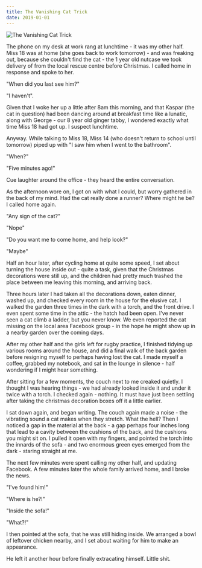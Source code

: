 ```yaml
---
title: The Vanishing Cat Trick
date: 2019-01-01
---
```


![The Vanishing Cat Trick](https://source.unsplash.com/X6cChncECA8/1600x900)

The phone on my desk at work rang at lunchtime - it was my other half. Miss 18 was at home (she goes back to work tomorrow) - and was freaking out, because she couldn't find the cat - the 1 year old nutcase we took delivery of from the local rescue centre before Christmas. I called home in response and spoke to her.

"When did you last see him?"

"I haven't".

Given that I woke her up a little after 8am this morning, and that Kaspar (the cat in question) had been dancing around at breakfast time like a lunatic, along with George - our 8 year old ginger tabby, I wondered exactly what time Miss 18 had got up. I suspect lunchtime.

Anyway. While talking to Miss 18, Miss 14 (who doesn't return to school until tomorrow) piped up with "I saw him when I went to the bathroom".

"When?"

"Five minutes ago!"

Cue laughter around the office - they heard the entire conversation.

As the afternoon wore on, I got on with what I could, but worry gathered in the back of my mind. Had the cat really done a runner? Where might he be? I called home again.

"Any sign of the cat?"

"Nope"

"Do you want me to come home, and help look?"

"Maybe"

Half an hour later, after cycling home at quite some speed, I set about turning the house inside out - quite a task, given that the Christmas decorations were still up, and the children had pretty much trashed the place between me leaving this morning, and arriving back.

Three hours later I had taken all the decorations down, eaten dinner, washed up, and checked every room in the house for the elusive cat. I walked the garden three times in the dark with a torch, and the front drive. I even spent some time in the attic - the hatch had been open. I've never seen a cat climb a ladder, but you never know. We even reported the cat missing on the local area Facebook group - in the hope he might show up in a nearby garden over the coming days.

After my other half and the girls left for rugby practice, I finished tidying up various rooms around the house, and did a final walk of the back garden before resigning myself to perhaps having lost the cat. I made myself a coffee, grabbed my notebook, and sat in the lounge in silence - half wondering if I might hear something.

After sitting for a few moments, the couch next to me creaked quietly. I thought I was hearing things - we had already looked inside it and under it twice with a torch. I checked again - nothing. It must have just been settling after taking the christmas decoration boxes off it a little earlier.

I sat down again, and began writing. The couch again made a noise - the vibrating sound a cat makes when they stretch. What the hell? Then I noticed a gap in the material at the back - a gap perhaps four inches long that lead to a cavity between the cushions of the back, and the cushions you might sit on. I pulled it open with my fingers, and pointed the torch into the innards of the sofa - and two enormous green eyes emerged from the dark - staring straight at me.

The next few minutes were spent calling my other half, and updating Facebook. A few minutes later the whole family arrived home, and I broke the news.

"I've found him!"

"Where is he?!"

"Inside the sofa!"

"What?!"

I then pointed at the sofa, that he was still hiding inside. We arranged a bowl of leftover chicken nearby, and I set about waiting for him to make an appearance.

He left it another hour before finally extracating himself. Little shit.
